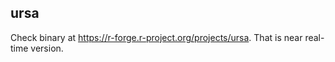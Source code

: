## ursa

Check binary at https://r-forge.r-project.org/projects/ursa. That is near real-time version.
